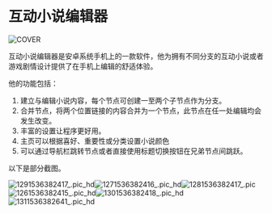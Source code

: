 # 互动小说编辑器

![COVER](ImageIN/icon-web.png)

互动小说编辑器是安卓系统手机上的一款软件，他为拥有不同分支的互动小说或者游戏剧情设计提供了在手机上编辑的舒适体验。

他的功能包括：

1. 建立与编辑小说内容，每个节点可创建一至两个子节点作为分支。
2. 合并节点，将两个位置链接的内容合并为一个节点，此节点在任一处编辑均会发生改变。
3. 丰富的设置让程序更好用。
4. 主页可以根据喜好、重要性或分类设置小说颜色
5. 可以通过导航栏跳转节点或者直接使用标题切换按钮在兄弟节点间跳跃。

以下是部分截图。

![1291536382417_.pic_hd](ImageIN/1291536382417_.pic_hd.jpg)![1271536382416_.pic_hd](ImageIN/1271536382416_.pic_hd.jpg)![1281536382417_.pic](ImageIN/1281536382417_.pic.jpg)![1261536382415_.pic_hd](ImageIN/1261536382415_.pic_hd.jpg)![1301536382418_.pic_hd](ImageIN/1301536382418_.pic_hd.jpg)![1311536382641_.pic_hd](ImageIN/1311536382641_.pic_hd.jpg)